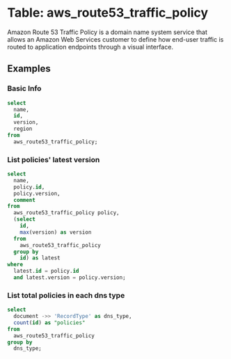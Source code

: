 # Table: aws_route53_traffic_policy

Amazon Route 53 Traffic Policy is a domain name system service that allows an Amazon Web Services customer to define how end-user traffic is routed to application endpoints through a visual interface.

## Examples

### Basic Info

```sql
select
  name,
  id,
  version,
  region
from 
  aws_route53_traffic_policy;
```

### List policies' latest version

```sql
select 
  name,
  policy.id,
  policy.version, 
  comment 
from 
  aws_route53_traffic_policy policy,
  (select
    id,
    max(version) as version
  from 
    aws_route53_traffic_policy 
  group by 
    id) as latest
where 
  latest.id = policy.id 
  and latest.version = policy.version;
```

### List total policies in each dns type

```sql
select
  document ->> 'RecordType' as dns_type,
  count(id) as "policies"
from
  aws_route53_traffic_policy
group by 
  dns_type;
```